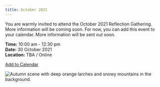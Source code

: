 ```yaml
---
title: October 2021
---
```

You are warmly invited to attend the October 2021 Reflection Gathering. More information will be coming soon. For now, you can add this event to your calendar. More information will be sent out soon.

**Time:** 10:00 am - 12:30 pm\
**Date:** 30 October 2021\
**Location:** TBA / Online

<a title="Add to Calendar" class="addeventatc" data-id="Rd9362043" href="https://www.addevent.com/event/Rd9362043" target="_blank" rel="nofollow">Add to Calendar</a>

![Autumn scene with deep orange larches and snowy mountains in the background.](/uploads/autumn-forest.png)